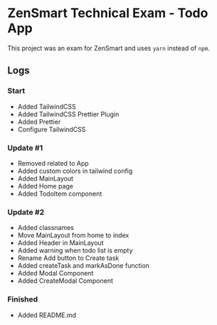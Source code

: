 # ZenSmart Technical Exam - Todo App

This project was an exam for ZenSmart and uses `yarn` instead of `npm`.

## Logs

### Start

- Added TailwindCSS
- Added TailwindCSS Prettier Plugin
- Added Prettier
- Configure TailwindCSS

### Update #1

- Removed related to App
- Added custom colors in tailwind config
- Added MainLayout
- Added Home page
- Added TodoItem component

### Update #2

- Added classnames
- Move MainLayout from home to index
- Added Header in MainLayout
- Added warning when todo list is empty
- Rename Add button to Create task
- Added createTask and markAsDone function
- Added Modal Component
- Added CreateModal Component

### Finished

- Added README.md
